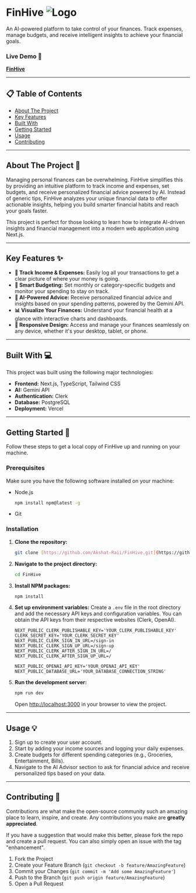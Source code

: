 # FinHive ![Logo](logo(1).png)

An AI-powered platform to take control of your finances. Track expenses, manage budgets, and receive intelligent insights to achieve your financial goals.

### Live Demo 🚀

**[FinHive](https://finhive.vercel.app/)**

---

## 📋 Table of Contents

- [About The Project](#about-the-project-)
- [Key Features](#key-features-)
- [Built With](#built-with-)
- [Getting Started](#getting-started-)
- [Usage](#usage-)
- [Contributing](#contributing-)

---

## About The Project 📝

Managing personal finances can be overwhelming. FinHive simplifies this by providing an intuitive platform to track income and expenses, set budgets, and receive personalized financial advice powered by AI. Instead of generic tips, FinHive analyzes your unique financial data to offer actionable insights, helping you build smarter financial habits and reach your goals faster.

This project is perfect for those looking to learn how to integrate AI-driven insights and financial management into a modern web application using Next.js.

---

## Key Features ✨

* **💸 Track Income & Expenses:** Easily log all your transactions to get a clear picture of where your money is going.
* **🎯 Smart Budgeting:** Set monthly or category-specific budgets and monitor your spending to stay on track.
* **🧠 AI-Powered Advice:** Receive personalized financial advice and insights based on your spending patterns, powered by the Gemini API.
* **📊 Visualize Your Finances:** Understand your financial health at a glance with interactive charts and dashboards.
* **📱 Responsive Design:** Access and manage your finances seamlessly on any device, whether it's your desktop, tablet, or phone.

---

## Built With 💻

This project was built using the following major technologies:

-   **Frontend:** Next.js, TypeScript, Tailwind CSS
-   **AI:** Gemini API
-   **Authentication:** Clerk
-   **Database:** PostgreSQL 
-   **Deployment:** Vercel

---

## Getting Started 🚀

Follow these steps to get a local copy of FinHive up and running on your machine.

### Prerequisites

Make sure you have the following software installed on your machine:
* Node.js
    ```sh
    npm install npm@latest -g
    ```
* Git

### Installation

1.  **Clone the repository:**
    ```sh
    git clone [https://github.com/Akshat-Raii/FinHive.git](https://github.com/Akshat-Raii/FinHive.git)
    ```
2.  **Navigate to the project directory:**
    ```sh
    cd FinHive
    ```
3.  **Install NPM packages:**
    ```sh
    npm install
    ```
4.  **Set up environment variables:**
    Create a `.env` file in the root directory and add the necessary API keys and configuration variables. You can obtain the API keys from their respective websites (Clerk, OpenAI).
    ```env
    NEXT_PUBLIC_CLERK_PUBLISHABLE_KEY='YOUR_CLERK_PUBLISHABLE_KEY'
    CLERK_SECRET_KEY='YOUR_CLERK_SECRET_KEY'
    NEXT_PUBLIC_CLERK_SIGN_IN_URL=/sign-in
    NEXT_PUBLIC_CLERK_SIGN_UP_URL=/sign-up
    NEXT_PUBLIC_CLERK_AFTER_SIGN_IN_URL=/
    NEXT_PUBLIC_CLERK_AFTER_SIGN_UP_URL=/
    
    NEXT_PUBLIC_OPENAI_API_KEY='YOUR_OPENAI_API_KEY'
    NEXT_PUBLIC_DATABASE_URL='YOUR_DATABASE_CONNECTION_STRING'
    ```
5.  **Run the development server:**
    ```sh
    npm run dev
    ```
    Open [http://localhost:3000](http://localhost:3000) in your browser to view the project.

---

## Usage 💡

1.  Sign up to create your user account.
2.  Start by adding your income sources and logging your daily expenses.
3.  Create budgets for different spending categories (e.g., Groceries, Entertainment, Bills).
4.  Navigate to the AI Advisor section to ask for financial advice and receive personalized tips based on your data.

---

## Contributing 🤝

Contributions are what make the open-source community such an amazing place to learn, inspire, and create. Any contributions you make are **greatly appreciated**.

If you have a suggestion that would make this better, please fork the repo and create a pull request. You can also simply open an issue with the tag "enhancement".

1.  Fork the Project
2.  Create your Feature Branch (`git checkout -b feature/AmazingFeature`)
3.  Commit your Changes (`git commit -m 'Add some AmazingFeature'`)
4.  Push to the Branch (`git push origin feature/AmazingFeature`)
5.  Open a Pull Request
